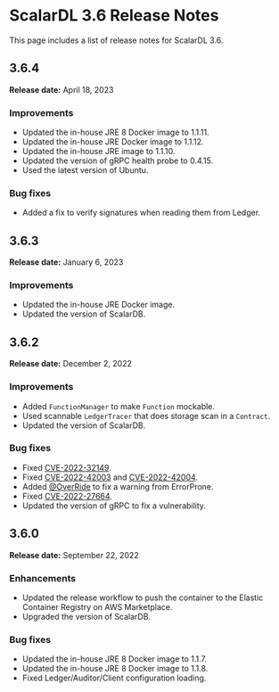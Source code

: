 # ScalarDL 3.6 Release Notes

This page includes a list of release notes for ScalarDL 3.6.

## 3.6.4

**Release date:** April 18, 2023

### Improvements

- Updated the in-house JRE 8 Docker image to 1.1.11.
- Updated the in-house JRE Docker image to 1.1.12.
- Updated the in-house JRE image to 1.1.10.
- Updated the version of gRPC health probe to 0.4.15.
- Used the latest version of Ubuntu.

### Bug fixes

- Added a fix to verify signatures when reading them from Ledger.

## 3.6.3

**Release date:** January 6, 2023

### Improvements

- Updated the in-house JRE Docker image.
- Updated the version of ScalarDB.

## 3.6.2

**Release date:** December 2, 2022

### Improvements

- Added `FunctionManager` to make `Function` mockable.
- Used scannable `LedgerTracer` that does storage scan in a `Contract`.
- Updated the version of ScalarDB.

### Bug fixes

- Fixed [CVE-2022-32149](https://github.com/advisories/GHSA-69ch-w2m2-3vjp "CVE-2022-32149").
- Fixed [CVE-2022-42003](https://github.com/advisories/GHSA-jjjh-jjxp-wpff) and [CVE-2022-42004](https://github.com/advisories/GHSA-rgv9-q543-rqg4).
- Added [@OverRide](https://github.com/OverRide) to fix a warning from ErrorProne.
- Fixed [CVE-2022-27664](https://github.com/advisories/GHSA-69cg-p879-7622).
- Updated the version of gRPC to fix a vulnerability.

## 3.6.0

**Release date:** September 22, 2022

### Enhancements

- Updated the release workflow to push the container to the Elastic Container Registry on AWS Marketplace.
- Upgraded the version of ScalarDB.

### Bug fixes

- Updated the in-house JRE 8 Docker image to 1.1.7.
- Updated the in-house JRE 8 Docker image to 1.1.8.
- Fixed Ledger/Auditor/Client configuration loading.

